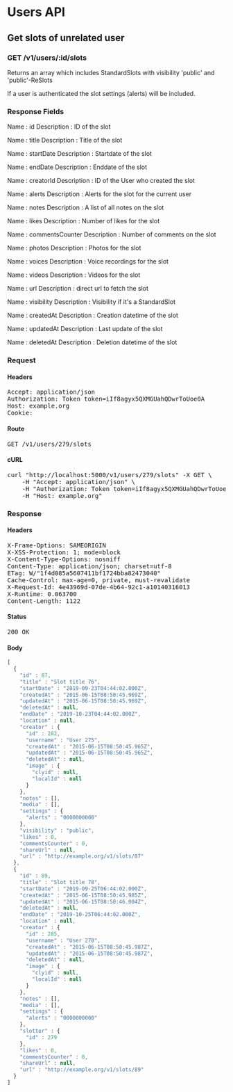# Users API

## Get slots of unrelated user

### GET /v1/users/:id/slots

Returns an array which includes StandardSlots with visibility &#39;public&#39; and &#39;public&#39;-ReSlots

If a user is authenticated the slot settings (alerts) will be included.

### Response Fields

Name : id
Description : ID of the slot

Name : title
Description : Title of the slot

Name : startDate
Description : Startdate of the slot

Name : endDate
Description : Enddate of the slot

Name : creatorId
Description : ID of the User who created the slot

Name : alerts
Description : Alerts for the slot for the current user

Name : notes
Description : A list of all notes on the slot

Name : likes
Description : Number of likes for the slot

Name : commentsCounter
Description : Number of comments on the slot

Name : photos
Description : Photos for the slot

Name : voices
Description : Voice recordings for the slot

Name : videos
Description : Videos for the slot

Name : url
Description : direct url to fetch the slot

Name : visibility
Description : Visibility if it&#39;s a StandardSlot

Name : createdAt
Description : Creation datetime of the slot

Name : updatedAt
Description : Last update of the slot

Name : deletedAt
Description : Deletion datetime of the slot

### Request

#### Headers

<pre>Accept: application/json
Authorization: Token token=iIf8agyx5QXMGUahQDwrToUoe0A
Host: example.org
Cookie: </pre>

#### Route

<pre>GET /v1/users/279/slots</pre>

#### cURL

<pre class="request">curl &quot;http://localhost:5000/v1/users/279/slots&quot; -X GET \
	-H &quot;Accept: application/json&quot; \
	-H &quot;Authorization: Token token=iIf8agyx5QXMGUahQDwrToUoe0A&quot; \
	-H &quot;Host: example.org&quot;</pre>

### Response

#### Headers

<pre>X-Frame-Options: SAMEORIGIN
X-XSS-Protection: 1; mode=block
X-Content-Type-Options: nosniff
Content-Type: application/json; charset=utf-8
ETag: W/&quot;1f4d085a5607411bf1724bba82473040&quot;
Cache-Control: max-age=0, private, must-revalidate
X-Request-Id: 4e43969d-07de-4b64-92c1-a10140316013
X-Runtime: 0.063700
Content-Length: 1122</pre>

#### Status

<pre>200 OK</pre>

#### Body

```javascript
[
  {
    "id" : 87,
    "title" : "Slot title 76",
    "startDate" : "2019-09-23T04:44:02.000Z",
    "createdAt" : "2015-06-15T08:50:45.969Z",
    "updatedAt" : "2015-06-15T08:50:45.969Z",
    "deletedAt" : null,
    "endDate" : "2019-10-23T04:44:02.000Z",
    "location" : null,
    "creator" : {
      "id" : 282,
      "username" : "User 275",
      "createdAt" : "2015-06-15T08:50:45.965Z",
      "updatedAt" : "2015-06-15T08:50:45.965Z",
      "deletedAt" : null,
      "image" : {
        "clyid" : null,
        "localId" : null
      }
    },
    "notes" : [],
    "media" : [],
    "settings" : {
      "alerts" : "0000000000"
    },
    "visibility" : "public",
    "likes" : 0,
    "commentsCounter" : 0,
    "shareUrl" : null,
    "url" : "http://example.org/v1/slots/87"
  },
  {
    "id" : 89,
    "title" : "Slot title 78",
    "startDate" : "2019-09-25T06:44:02.000Z",
    "createdAt" : "2015-06-15T08:50:45.985Z",
    "updatedAt" : "2015-06-15T08:50:46.004Z",
    "deletedAt" : null,
    "endDate" : "2019-10-25T06:44:02.000Z",
    "location" : null,
    "creator" : {
      "id" : 285,
      "username" : "User 278",
      "createdAt" : "2015-06-15T08:50:45.987Z",
      "updatedAt" : "2015-06-15T08:50:45.987Z",
      "deletedAt" : null,
      "image" : {
        "clyid" : null,
        "localId" : null
      }
    },
    "notes" : [],
    "media" : [],
    "settings" : {
      "alerts" : "0000000000"
    },
    "slotter" : {
      "id" : 279
    },
    "likes" : 0,
    "commentsCounter" : 0,
    "shareUrl" : null,
    "url" : "http://example.org/v1/slots/89"
  }
]
```
